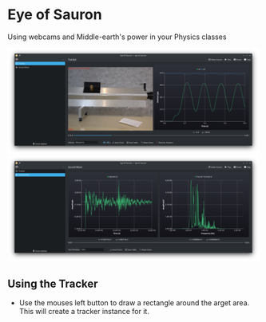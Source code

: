 # Eye of Sauron

Using webcams and Middle-earth's power in your Physics classes

![](src/contents/images/eyeofsauron_tracker.png)
![](src/contents/images/eyeofsauron_sound.png)

## Using the Tracker

- Use the mouses left button to draw a rectangle around the arget area. This will create a tracker instance for it.